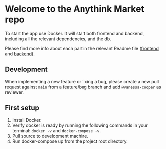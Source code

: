 # Welcome to the Anythink Market repo

To start the app use Docker. It will start both frontend and backend, including all the relevant dependencies, and the db.

Please find more info about each part in the relevant Readme file ([frontend](frontend/readme.md) and [backend](backend/README.md)).

## Development

When implementing a new feature or fixing a bug, please create a new pull request against `main` from a feature/bug branch and add `@vanessa-cooper` as reviewer.

## First setup

1. Install Docker.
2. Verify docker is ready by running the following commands in your terminal: `docker -v` and `docker-compose -v`.
3. Pull source to development machine.
4. Run docker-compose up from the project root directory.
